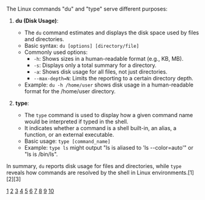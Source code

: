 The Linux commands "du" and "type" serve different purposes:

1. **du (Disk Usage)**:

   - The `du` command estimates and displays the disk space used by files and directories.
   - Basic syntax: `du [options] [directory/file]`
   - Commonly used options:
     - `-h`: Shows sizes in a human-readable format (e.g., KB, MB).
     - `-s`: Displays only a total summary for a directory.
     - `-a`: Shows disk usage for all files, not just directories.
     - `--max-depth=N`: Limits the reporting to a certain directory depth.
   - Example: `du -h /home/user` shows disk usage in a human-readable format for the /home/user directory.

2. **type**:
   - The `type` command is used to display how a given command name would be interpreted if typed in the shell.
   - It indicates whether a command is a shell built-in, an alias, a function, or an external executable.
   - Basic usage: `type [command_name]`
   - Example: `type ls` might output "ls is aliased to 'ls --color=auto'" or "ls is /bin/ls".

In summary, `du` reports disk usage for files and directories, while `type` reveals how commands are resolved by the shell in
Linux environments.[1][2][3]

[1](https://www.geeksforgeeks.org/linux-unix/du-command-linux-examples/)
[2](https://www.rosehosting.com/blog/how-to-use-the-du-command-in-linux/)
[3](https://www.ibm.com/docs/ssw_aix_72/d_commands/du.html) [4](https://www.w3schools.com/bash/bash_du.php)
[5](https://www.howtoforge.com/linux-du-command/) [6](https://www.redhat.com/en/blog/du-command-options)
[7](https://www.linuxteck.com/9-basic-du-command-in-linux-with-examples/)
[8](https://www.catalyst2.com/knowledgebase/linux-command-line/checking-disk-space-usage-with-du/)
[9](https://labex.io/tutorials/linux-linux-du-command-with-practical-examples-422652)
[10](https://www.tecmint.com/check-linux-disk-usage-of-files-and-directories/)
